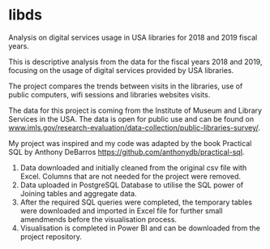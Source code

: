 # libds
Analysis on digital services usage in USA libraries for 2018 and 2019 fiscal years.

This is descriptive analysis from the data for the fiscal years 2018 and 2019, focusing on the usage of digital services provided by USA libraries.

The project compares the trends between visits in the libraries, use of public computers, wifi sessions and libraries websites visits.

The data for this project is coming from the Institute of Museum and Library Services in the USA. The data is open for public use and can be found on www.imls.gov/research-evaluation/data-collection/public-libraries-survey/.

My project was inspired and my code was adapted by the book Practical SQL by Anthony DeBarros https://github.com/anthonydb/practical-sql.

1. Data downloaded and initially cleaned from the original csv file with Excel. Columns that are not needed for the project were removed.
2. Data uploaded in PostgreSQL Database to utilise the SQL power of Joining tables and aggregate data.
3. After the required SQL queries were completed, the temporary tables were downloaded and imported in Excel file for further small amendmends before the visualisation process.
4. Visualisation is completed in Power BI and can be downloaded from the project repository. 
